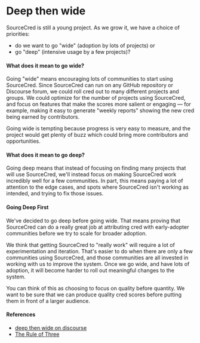 # Deep then wide

SourceCred is still a young project. As we grow it, we have a choice of priorities:

 - do we want to go "wide" (adoption by lots of projects) or
 - go "deep" (intensive usage by a few projects)?

#### What does it mean to go wide?

Going "wide" means encouraging lots of communities to start using SourceCred.
Since SourceCred can run on any GitHub repository or Discourse forum, we could
roll cred out to many different projects and groups. We could optimize for the
number of projects using SourceCred, and focus on features that make the scores
more salient or engaging — for example, making it easy to generate "weekly
reports" showing the new cred being earned by contributors.

Going wide is tempting because progress is very easy to measure, and the project
would get plenty of buzz which could bring more contributors and opportunities.

#### What does it mean to go deep?

Going deep means that instead of focusing on finding many projects that will
use SourceCred, we'll instead focus on making SourceCred work incredibly well
for a few communities. In part, this means paying a lot of attention to the edge
cases, and spots where SourceCred isn't working as intended, and trying to fix
those issues.

#### Going Deep First

We've decided to go deep before going wide. That means proving that 
SourceCred can do a really great job at attributing cred with early-adopter
communities before we try to scale for broader adoption.

We think that getting SourceCred to "really work" will require a lot of
experimentation and iteration. That's easier to do when there are only a few
communities using SourceCred, and those communities are all invested in working
with us to improve the system. Once we go wide, and have lots of adoption, it
will become harder to roll out meaningful changes to the system.

You can think of this as choosing to focus on quality before quantity. We want
to be sure that we can produce quality cred scores before putting them in front
of a larger audience.

#### References

 - [deep then wide on discourse](https://discourse.sourcecred.io/t/deep-then-wide/102)
 - [The Rule of Three](https://blog.codinghorror.com/rule-of-three/)
